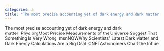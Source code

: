 ```yaml
---
categories: a
title: "The most precise accounting yet of dark energy and dark matter  Physorg"
---
```

The most precise accounting yet of dark energy and dark matter&nbsp;&nbsp;Phys.orgMost Precise Measurements of the Universe Suggest That Something Is Very Wrong&nbsp;&nbsp;msnNOWWhy Scientists" Latest Dark Matter and Dark Energy Calculations Are a Big Deal&nbsp;&nbsp;CNETAstronomers Chart the Influe